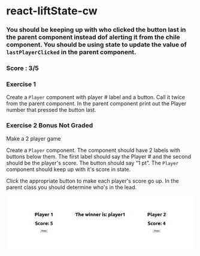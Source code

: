 # react-liftState-cw
### You should be keeping up with who clicked the button last in the parent component instead dof alerting it from the chile component. You should be using state to update the value of `lastPlayerClicked` in the parent component. 
### Score : 3/5
### Exercise 1
Create a `Player` component with player # label and a button. Call it twice from the parent component. In the parent component print out the Player number that pressed the button last.

### Exercise 2 Bonus Not Graded
Make a 2 player game

Create a `Player` component. The component should have 2 labels with buttons below them. The first label should say the Player # and the second should be the player's score. The button should say “1 pt”. The `Player` component should keep up with it's score in state.

Click the appropriate button to make each player's score go up. In the parent class you should determine who's in the lead.

![Example Page](./2019-04-04_cw.png)

